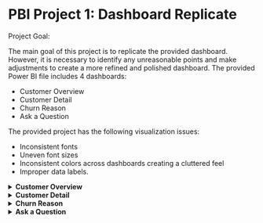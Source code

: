 # PBI Project 1: Dashboard Replicate
Project Goal:

The main goal of this project is to replicate the provided dashboard. However, it is necessary to identify any unreasonable points and make adjustments to create a more refined and polished dashboard.
The provided Power BI file includes 4 dashboards: 
- Customer Overview 
- Customer Detail
- Churn Reason
- Ask a Question

The provided project has the following visualization issues:
- Inconsistent fonts
- Uneven font sizes
- Inconsistent colors across dashboards creating a cluttered feel
- Improper data labels.

<details><summary><strong>Customer Overview</strong></summary>
<br>
  
Provied dashboard

![image](https://github.com/user-attachments/assets/7bcea15c-fb86-46b7-92e6-669244723f4d)

After replicate

![image](https://github.com/user-attachments/assets/37c49e8c-c7ab-493f-ac34-1c6995a90db1)

</details>
<details><summary><strong>Customer Detail</strong></summary>
<br>
  
Provied dashboard

![image](https://github.com/user-attachments/assets/c74e0b56-1831-4616-9a03-1277669913f9)

After replicate

![image](https://github.com/user-attachments/assets/e664b97f-6151-44ed-8fe6-ae20d116ac05)

</details>
<details><summary><strong>Churn Reason</strong></summary>
<br>
Provied dashboard

![image](https://github.com/user-attachments/assets/4a1d0c58-b9e9-432c-80f0-553d5a96a39b)

After replicate

![image](https://github.com/user-attachments/assets/ada8e7c4-5dd5-41bd-8198-465d7b3ebcf8)

</details>
<details><summary><strong>Ask a Question</strong></summary>
<br>
Provied dashboard
  
![image](https://github.com/user-attachments/assets/84bbecae-45bd-4a25-9af5-a80721659027)

After replicate

![image](https://github.com/user-attachments/assets/f88d763e-0867-454c-b83a-963432a53a87)

</details>
